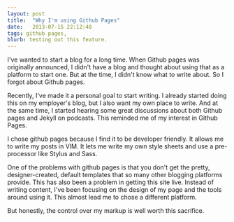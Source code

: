 ```yaml
---
layout: post
title:  "Why I'm using Github Pages"
date:   2013-07-15 22:12:48
tags: github pages, 
blurb: testing out this feature.
---
```


I've wanted to start a blog for a long time. When Github pages was originally
announced, I didn't have a blog and thought about using that as a platform to
start one. But at the time, I didn't know what to write about. So I forgot about
Github pages.

Recently, I've made it a personal goal to start writing. I already started doing
this on my employer's blog, but I also want my own place to write. And at the
same time, I started hearing some great discussions about both Github pages and
Jekyll on podcasts. This reminded me of my interest in Github Pages.

I chose github pages because I find it to be developer friendly. It allows me to
write my posts in VIM. It lets me write my own style sheets and use a
pre-processor like Stylus and Sass.

One of the problems with github pages is that you don't get the pretty,
designer-created, default templates that so many other  blogging platforms
provide. This has also been a problem in getting this site live. Instead of
writing content, I've been focusing on the design of my page and the tools
around using it. This almost lead me to chose a different platform.

But honestly, the control over my markup is well worth this sacrifice.
